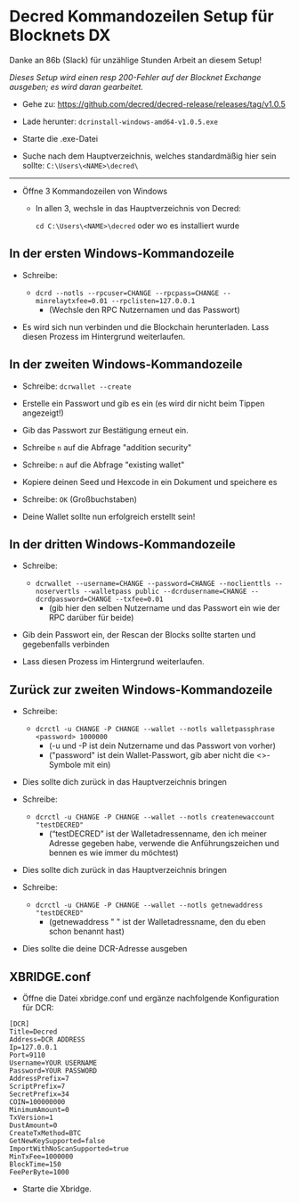 # Decred Kommandozeilen Setup für Blocknets DX

Danke an 86b (Slack) für unzählige Stunden Arbeit an diesem Setup!

*Dieses Setup wird einen resp 200-Fehler auf der Blocknet Exchange ausgeben; es wird daran gearbeitet.* 

* Gehe zu: https://github.com/decred/decred-release/releases/tag/v1.0.5

* Lade herunter: `dcrinstall-windows-amd64-v1.0.5.exe`

* Starte die .exe-Datei

* Suche nach dem Hauptverzeichnis, welches standardmäßig hier sein sollte: `C:\Users\<NAME>\decred\ `

---

* Öffne 3 Kommandozeilen von Windows
  * In allen 3, wechsle in das Hauptverzeichnis von Decred:
  
	  `cd C:\Users\<NAME>\decred` oder wo es installiert wurde
    
## In der ersten Windows-Kommandozeile

* Schreibe:

  * `dcrd --notls --rpcuser=CHANGE --rpcpass=CHANGE --minrelaytxfee=0.01 --rpclisten=127.0.0.1`
  	* (Wechsle den RPC Nutzernamen und das Passwort)

* Es wird sich nun verbinden und die Blockchain herunterladen. Lass diesen Prozess im Hintergrund weiterlaufen.

## In der zweiten Windows-Kommandozeile

* Schreibe: `dcrwallet --create`

* Erstelle ein Passwort und gib es ein (es wird dir nicht beim Tippen angezeigt!) 

* Gib das Passwort zur Bestätigung erneut ein.

* Schreibe `n` auf die Abfrage "addition security"

* Schreibe: `n` auf die Abfrage "existing wallet"

* Kopiere deinen Seed und Hexcode in ein Dokument und speichere es

* Schreibe: `OK`  (Großbuchstaben)

* Deine Wallet sollte nun erfolgreich erstellt sein!

## In der dritten Windows-Kommandozeile

* Schreibe:

	* `dcrwallet --username=CHANGE --password=CHANGE --noclienttls --noservertls --walletpass public --dcrdusername=CHANGE --dcrdpassword=CHANGE --txfee=0.01`
		* (gib hier den selben Nutzername und das Passwort ein wie der RPC darüber für beide)

* Gib dein Passwort ein, der Rescan der Blocks sollte starten und gegebenfalls verbinden
  
* Lass diesen Prozess im Hintergrund weiterlaufen.

## Zurück zur zweiten Windows-Kommandozeile

* Schreibe: 

	* `dcrctl -u CHANGE -P CHANGE --wallet --notls walletpassphrase <password> 1000000`
		* (-u und -P ist dein Nutzername und das Passwort von vorher)
		* ("password" ist dein Wallet-Passwort, gib aber nicht die <>-Symbole mit ein)

* Dies sollte dich zurück in das Hauptverzeichnis bringen

* Schreibe: 

	* `dcrctl -u CHANGE -P CHANGE --wallet --notls createnewaccount "testDECRED"`
		* (“testDECRED” ist der Walletadressenname, den ich meiner Adresse gegeben habe, verwende die Anführungszeichen und bennen es wie immer du möchtest)

* Dies sollte dich zurück in das Hauptverzeichnis bringen

* Schreibe:

	* `dcrctl -u CHANGE -P CHANGE --wallet --notls getnewaddress "testDECRED"`
		* (getnewaddress " " ist der Walletadressname, den du eben schon benannt hast)

* Dies sollte die deine DCR-Adresse ausgeben

## XBRIDGE.conf

* Öffne die Datei xbridge.conf und ergänze nachfolgende Konfiguration für DCR:

```
[DCR]
Title=Decred
Address=DCR ADDRESS
Ip=127.0.0.1
Port=9110
Username=YOUR USERNAME
Password=YOUR PASSWORD
AddressPrefix=7
ScriptPrefix=7
SecretPrefix=34
COIN=100000000
MinimumAmount=0
TxVersion=1
DustAmount=0
CreateTxMethod=BTC
GetNewKeySupported=false
ImportWithNoScanSupported=true
MinTxFee=1000000
BlockTime=150
FeePerByte=1000
```

* Starte die Xbridge.

